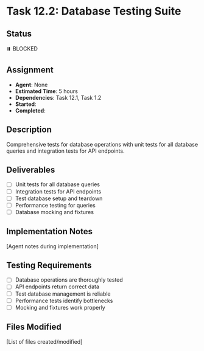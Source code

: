 # Task 12.2: Database Testing Suite

## Status

⏸️ BLOCKED

## Assignment

- **Agent**: None
- **Estimated Time**: 5 hours
- **Dependencies**: Task 12.1, Task 1.2
- **Started**:
- **Completed**:

## Description

Comprehensive tests for database operations with unit tests for all database queries and integration tests for API endpoints.

## Deliverables

- [ ] Unit tests for all database queries
- [ ] Integration tests for API endpoints
- [ ] Test database setup and teardown
- [ ] Performance testing for queries
- [ ] Database mocking and fixtures

## Implementation Notes

[Agent notes during implementation]

## Testing Requirements

- [ ] Database operations are thoroughly tested
- [ ] API endpoints return correct data
- [ ] Test database management is reliable
- [ ] Performance tests identify bottlenecks
- [ ] Mocking and fixtures work properly

## Files Modified

[List of files created/modified]
